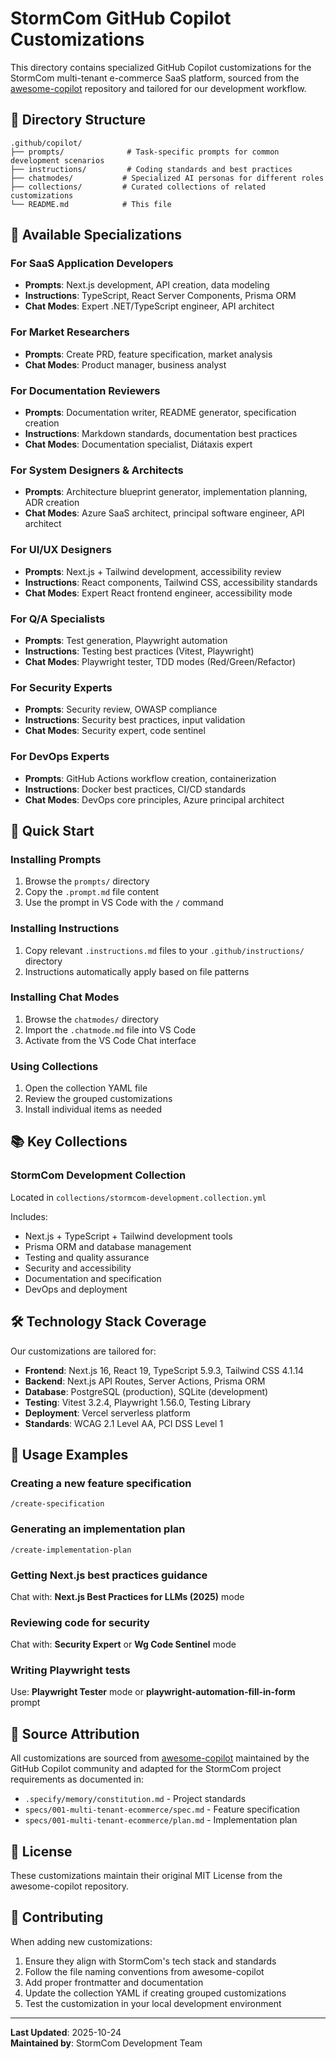 # StormCom GitHub Copilot Customizations

This directory contains specialized GitHub Copilot customizations for the StormCom multi-tenant e-commerce SaaS platform, sourced from the [awesome-copilot](https://github.com/rezwana-karim/awesome-copilot) repository and tailored for our development workflow.

## 📁 Directory Structure

```
.github/copilot/
├── prompts/              # Task-specific prompts for common development scenarios
├── instructions/         # Coding standards and best practices
├── chatmodes/           # Specialized AI personas for different roles
├── collections/         # Curated collections of related customizations
└── README.md            # This file
```

## 🎯 Available Specializations

### For SaaS Application Developers
- **Prompts**: Next.js development, API creation, data modeling
- **Instructions**: TypeScript, React Server Components, Prisma ORM
- **Chat Modes**: Expert .NET/TypeScript engineer, API architect

### For Market Researchers
- **Prompts**: Create PRD, feature specification, market analysis
- **Chat Modes**: Product manager, business analyst

### For Documentation Reviewers
- **Prompts**: Documentation writer, README generator, specification creation
- **Instructions**: Markdown standards, documentation best practices
- **Chat Modes**: Documentation specialist, Diátaxis expert

### For System Designers & Architects
- **Prompts**: Architecture blueprint generator, implementation planning, ADR creation
- **Chat Modes**: Azure SaaS architect, principal software engineer, API architect

### For UI/UX Designers
- **Prompts**: Next.js + Tailwind development, accessibility review
- **Instructions**: React components, Tailwind CSS, accessibility standards
- **Chat Modes**: Expert React frontend engineer, accessibility mode

### For Q/A Specialists
- **Prompts**: Test generation, Playwright automation
- **Instructions**: Testing best practices (Vitest, Playwright)
- **Chat Modes**: Playwright tester, TDD modes (Red/Green/Refactor)

### For Security Experts
- **Prompts**: Security review, OWASP compliance
- **Instructions**: Security best practices, input validation
- **Chat Modes**: Security expert, code sentinel

### For DevOps Experts
- **Prompts**: GitHub Actions workflow creation, containerization
- **Instructions**: Docker best practices, CI/CD standards
- **Chat Modes**: DevOps core principles, Azure principal architect

## 🚀 Quick Start

### Installing Prompts
1. Browse the `prompts/` directory
2. Copy the `.prompt.md` file content
3. Use the prompt in VS Code with the `/` command

### Installing Instructions
1. Copy relevant `.instructions.md` files to your `.github/instructions/` directory
2. Instructions automatically apply based on file patterns

### Installing Chat Modes
1. Browse the `chatmodes/` directory
2. Import the `.chatmode.md` file into VS Code
3. Activate from the VS Code Chat interface

### Using Collections
1. Open the collection YAML file
2. Review the grouped customizations
3. Install individual items as needed

## 📚 Key Collections

### StormCom Development Collection
Located in `collections/stormcom-development.collection.yml`

Includes:
- Next.js + TypeScript + Tailwind development tools
- Prisma ORM and database management
- Testing and quality assurance
- Security and accessibility
- Documentation and specification
- DevOps and deployment

## 🛠️ Technology Stack Coverage

Our customizations are tailored for:
- **Frontend**: Next.js 16, React 19, TypeScript 5.9.3, Tailwind CSS 4.1.14
- **Backend**: Next.js API Routes, Server Actions, Prisma ORM
- **Database**: PostgreSQL (production), SQLite (development)
- **Testing**: Vitest 3.2.4, Playwright 1.56.0, Testing Library
- **Deployment**: Vercel serverless platform
- **Standards**: WCAG 2.1 Level AA, PCI DSS Level 1

## 📖 Usage Examples

### Creating a new feature specification
```
/create-specification
```

### Generating an implementation plan
```
/create-implementation-plan
```

### Getting Next.js best practices guidance
Chat with: **Next.js Best Practices for LLMs (2025)** mode

### Reviewing code for security
Chat with: **Security Expert** or **Wg Code Sentinel** mode

### Writing Playwright tests
Use: **Playwright Tester** mode or **playwright-automation-fill-in-form** prompt

## 🔗 Source Attribution

All customizations are sourced from [awesome-copilot](https://github.com/rezwana-karim/awesome-copilot) maintained by the GitHub Copilot community and adapted for the StormCom project requirements as documented in:

- `.specify/memory/constitution.md` - Project standards
- `specs/001-multi-tenant-ecommerce/spec.md` - Feature specification
- `specs/001-multi-tenant-ecommerce/plan.md` - Implementation plan

## 📄 License

These customizations maintain their original MIT License from the awesome-copilot repository.

## 🤝 Contributing

When adding new customizations:
1. Ensure they align with StormCom's tech stack and standards
2. Follow the file naming conventions from awesome-copilot
3. Add proper frontmatter and documentation
4. Update the collection YAML if creating grouped customizations
5. Test the customization in your local development environment

---

**Last Updated**: 2025-10-24  
**Maintained by**: StormCom Development Team
